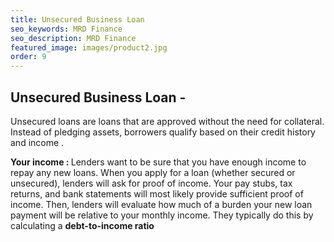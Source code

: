 ```yaml
---
title: Unsecured Business Loan
seo_keywords: MRD Finance
seo_description: MRD Finance
featured_image: images/product2.jpg
order: 9
---
```


## Unsecured Business Loan -

Unsecured loans are loans that are approved without the need for collateral. Instead of pledging assets, borrowers qualify based on their credit history and income . 

<b> Your income : </b> Lenders want to be sure that you have enough income to repay any new loans. When you apply for a loan (whether secured or unsecured), lenders will ask for proof of income. Your pay stubs, tax returns, and bank statements will most likely provide sufficient proof of income. Then, lenders will evaluate how much of a burden your new loan payment will be relative to your monthly income. They typically do this by calculating a  <b>debt-to-income ratio 
</b>
